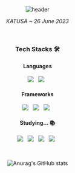 <div align="center">

![header](<https://capsule-render.vercel.app/api?type=rect&color=gradient&customColorList=14&height=150&text=OXcarXierra%20|%20오승석&desc=(개발자였던%20군인)&descAlignY=80&fontSize=50&descSize=15&animation=fadeIn>)

_KATUSA ~ 26 June 2023_
	
<br/>
<h3><b>Tech Stacks 🛠</b></h3>
<h4><b>Languages</b></h4>
	<img src="https://img.shields.io/badge/Python-3776AB?style=for-the-badge&logo=Python&logoColor=white"/></a> &nbsp 
	<img src="https://img.shields.io/badge/TypeScript-3178C6?style=for-the-badge&logo=TypeScript&logoColor=white"/></a> &nbsp

<h4><b>Frameworks</b></h4>
<p align="center">
	<img src="https://img.shields.io/badge/React-61DAFB?style=for-the-badge&logo=React&logoColor=white"/></a> &nbsp 
	<img src="https://img.shields.io/badge/ReactNative-61DAFB?style=for-the-badge&logo=React&logoColor=white"/></a> &nbsp 
	<img src="https://img.shields.io/badge/Mobx-FF9955?style=for-the-badge&logo=React&logoColor=white"/></a> &nbsp 
</p>

<h4><b>Studying... 📚</b></h4>
<p align="center">
	<img src="https://img.shields.io/badge/Django-092E20?style=for-the-badge&logo=Django&logoColor=white"/></a> &nbsp 
	<img src="https://img.shields.io/badge/TensorFlow-FF6F00?style=for-the-badge&logo=TensorFlow&logoColor=white"/></a> &nbsp 
	<img src="https://img.shields.io/badge/Flutter-02569B?style=for-the-badge&logo=Flutter&logoColor=white"/></a> &nbsp 
	<img src="https://img.shields.io/badge/Dart-0175C2?style=for-the-badge&logo=Dart&logoColor=white"/></a> &nbsp 
</p>
</br>

![Anurag's GitHub stats](https://github-readme-stats.vercel.app/api?username=OXcarXierra&show_icons=true&theme=graywhite)

</div>
